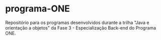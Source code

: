# programa-ONE
Repositório para os programas desenvolvidos durante a trilha "Java e orientação a objetos" da Fase 3 - Especialização Back-end do Programa ONE.
